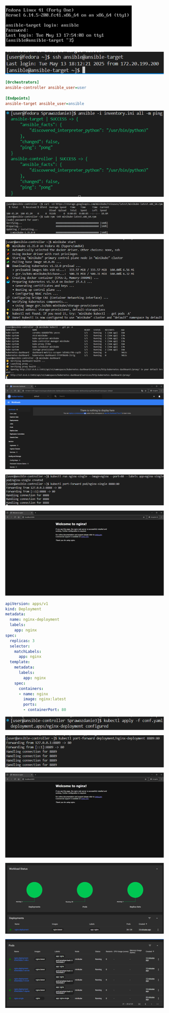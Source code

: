![alt text](image.png)

![alt text](image-1.png)


```ini
[Orchestrators]
ansible-controller ansible_user=user

[Endpoints]
ansible-target ansible_user=ansible
```

![alt text](image-2.png)

![alt text](image-3.png)

![alt text](image-4.png)

![alt text](image-5.png)

![alt text](image-7.png)

![alt text](image-8.png)

![alt text](image-9.png)

```yaml
apiVersion: apps/v1
kind: Deployment
metadata:
  name: nginx-deployment
  labels:
    app: nginx
spec:
  replicas: 3
  selector:
    matchLabels:
      app: nginx
  template:
    metadata:
      labels:
        app: nginx
    spec:
      containers:
      - name: nginx
        image: nginx:latest
        ports:
        - containerPort: 80
```

![alt text](image-13.png)

![alt text](image-11.png)

![alt text](image-12.png)

![alt text](image-14.png)

![alt text](image-15.png)